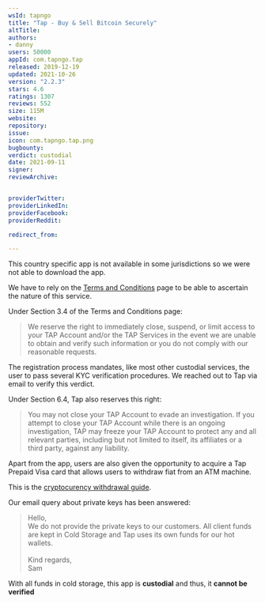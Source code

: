 ```yaml
---
wsId: tapngo
title: "Tap - Buy & Sell Bitcoin Securely"
altTitle: 
authors:
- danny
users: 50000
appId: com.tapngo.tap
released: 2019-12-19
updated: 2021-10-26
version: "2.2.3"
stars: 4.6
ratings: 1307
reviews: 552
size: 115M
website: 
repository: 
issue: 
icon: com.tapngo.tap.png
bugbounty: 
verdict: custodial
date: 2021-09-11
signer: 
reviewArchive:


providerTwitter: 
providerLinkedIn: 
providerFacebook: 
providerReddit: 

redirect_from:

---
```



This country specific app is not available in some jurisdictions so we were not able to download the app. 

We have to rely on the [Terms and Conditions](https://www.tap.global/terms-and-conditions) page to be able to ascertain the nature of this service.

Under Section 3.4 of the Terms and Conditions page:

> We reserve the right to immediately close, suspend, or limit access to your TAP Account and/or the TAP Services in the event we are unable to obtain and verify such information or you do not comply with our reasonable requests.

The registration process mandates, like most other custodial services, the user to pass several KYC verification procedures. We reached out to Tap via email to verify this verdict. 

Under Section 6.4, Tap also reserves this right:

> You may not close your TAP Account to evade an investigation. If you attempt to close your TAP Account while there is an ongoing investigation, TAP may freeze your TAP Account to protect any and all relevant parties, including but not limited to itself, its affiliates or a third party, against any liability. 

Apart from the app, users are also given the opportunity to acquire a Tap Prepaid Visa card that allows users to withdraw fiat from an ATM machine.

This is the [cryptocurency withdrawal guide](https://www.tap.global/learn/guides/withdraw-crypto-btc-eth-ltc-tap).

Our email query about private keys has been answered:

> Hello,<br>
We do not provide the private keys to our customers. All client funds are kept in Cold Storage and Tap uses its own funds for our hot wallets.<br><br>
Kind regards,<br>
Sam

With all funds in cold storage, this app is **custodial** and thus, it **cannot be verified**